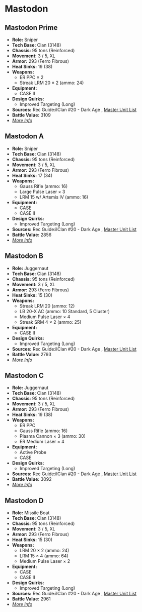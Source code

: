 # Mastodon 

## Mastodon Prime 

- **Role:** Sniper 
- **Tech Base:** Clan (3148) 
- **Chassis:** 95 tons (Reinforced) 
- **Movement:** 3 / 5, XL 
- **Armor:** 293 (Ferro Fibrous) 
- **Heat Sinks:** 19 (38) 
- **Weapons:** 
  - ER PPC × 2 
  - Streak LRM 20 × 2 (ammo: 24) 
- **Equipment:** 
  - CASE II 
- **Design Quirks:** 
  - Improved Targeting (Long) 
- **Sources:** Rec Guide:ilClan #20 - Dark Age , [Master Unit List](http://masterunitlist.info/Unit/Details/8342/mastodon-prime) 
- **Battle Value:** 3109 
- [*More Info*](mastodon/mastodon_prime.md) 

## Mastodon A 

- **Role:** Sniper 
- **Tech Base:** Clan (3148) 
- **Chassis:** 95 tons (Reinforced) 
- **Movement:** 3 / 5, XL 
- **Armor:** 293 (Ferro Fibrous) 
- **Heat Sinks:** 17 (34) 
- **Weapons:** 
  - Gauss Rifle (ammo: 16) 
  - Large Pulse Laser × 3 
  - LRM 15 w/ Artemis IV (ammo: 16) 
- **Equipment:** 
  - CASE 
  - CASE II 
- **Design Quirks:** 
  - Improved Targeting (Long) 
- **Sources:** Rec Guide:ilClan #20 - Dark Age , [Master Unit List](http://masterunitlist.info/Unit/Details/8343/mastodon-a) 
- **Battle Value:** 2856 
- [*More Info*](mastodon/mastodon_a.md) 

## Mastodon B 

- **Role:** Juggernaut 
- **Tech Base:** Clan (3148) 
- **Chassis:** 95 tons (Reinforced) 
- **Movement:** 3 / 5, XL 
- **Armor:** 293 (Ferro Fibrous) 
- **Heat Sinks:** 15 (30) 
- **Weapons:** 
  - Streak LRM 20 (ammo: 12) 
  - LB 20-X AC (ammo: 10 Standard, 5 Cluster) 
  - Medium Pulse Laser × 4 
  - Streak SRM 4 × 2 (ammo: 25) 
- **Equipment:** 
  - CASE II 
- **Design Quirks:** 
  - Improved Targeting (Long) 
- **Sources:** Rec Guide:ilClan #20 - Dark Age , [Master Unit List](http://masterunitlist.info/Unit/Details/8344/mastodon-b) 
- **Battle Value:** 2793 
- [*More Info*](mastodon/mastodon_b.md) 

## Mastodon C 

- **Role:** Juggernaut 
- **Tech Base:** Clan (3148) 
- **Chassis:** 95 tons (Reinforced) 
- **Movement:** 3 / 5, XL 
- **Armor:** 293 (Ferro Fibrous) 
- **Heat Sinks:** 19 (38) 
- **Weapons:** 
  - ER PPC 
  - Gauss Rifle (ammo: 16) 
  - Plasma Cannon × 3 (ammo: 30) 
  - ER Medium Laser × 4 
- **Equipment:** 
  - Active Probe 
  - CASE 
- **Design Quirks:** 
  - Improved Targeting (Long) 
- **Sources:** Rec Guide:ilClan #20 - Dark Age , [Master Unit List](http://masterunitlist.info/Unit/Details/8345/mastodon-c) 
- **Battle Value:** 3092 
- [*More Info*](mastodon/mastodon_c.md) 

## Mastodon D 

- **Role:** Missile Boat 
- **Tech Base:** Clan (3148) 
- **Chassis:** 95 tons (Reinforced) 
- **Movement:** 3 / 5, XL 
- **Armor:** 293 (Ferro Fibrous) 
- **Heat Sinks:** 15 (30) 
- **Weapons:** 
  - LRM 20 × 2 (ammo: 24) 
  - LRM 15 × 4 (ammo: 64) 
  - Medium Pulse Laser × 2 
- **Equipment:** 
  - CASE 
  - CASE II 
- **Design Quirks:** 
  - Improved Targeting (Long) 
- **Sources:** Rec Guide:ilClan #20 - Dark Age , [Master Unit List](http://masterunitlist.info/Unit/Details/8346/mastodon-d) 
- **Battle Value:** 2961 
- [*More Info*](mastodon/mastodon_d.md) 


